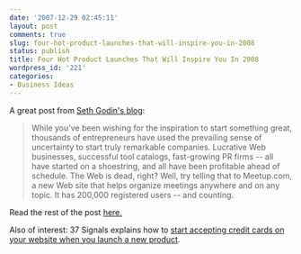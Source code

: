 ```yaml
---
date: '2007-12-29 02:45:11'
layout: post
comments: true
slug: four-hot-product-launches-that-will-inspire-you-in-2008
status: publish
title: Four Hot Product Launches That Will Inspire You In 2008
wordpress_id: '221'
categories:
- Business Ideas
---
```


A great post from [Seth Godin's blog](http://sethgodin.typepad.com/seths_blog/2007/12/only-two-years.html):



> While you've been wishing for the inspiration to start something great, thousands of entrepreneurs have used the prevailing sense of uncertainty to start truly remarkable companies. Lucrative Web businesses, successful tool catalogs, fast-growing PR firms -- all have started on a shoestring, and all have been profitable ahead of schedule. The Web is dead, right? Well, try telling that to Meetup.com, a new Web site that helps organize meetings anywhere and on any topic. It has 200,000 registered users -- and counting.



Read the rest of the post [here.](http://sethgodin.typepad.com/seths_blog/2007/12/only-two-years.html)

Also of interest: 37 Signals explains how to [start accepting credit cards on your website when you launch a new product](http://www.37signals.com/svn/posts/753-ask-37signals-how-do-you-process-credit-cards).
